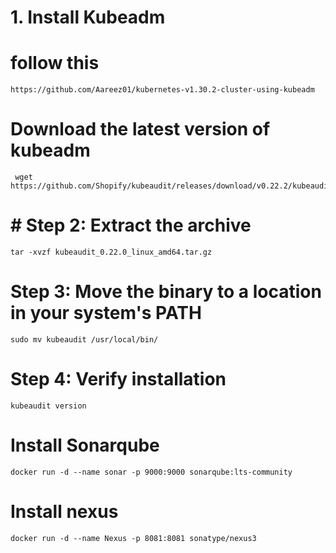 # 1. Install Kubeadm
 # follow this 
    https://github.com/Aareez01/kubernetes-v1.30.2-cluster-using-kubeadm
# Download the latest version of kubeadm 

     wget https://github.com/Shopify/kubeaudit/releases/download/v0.22.2/kubeaudit_0.22.2_linux_amd64.tar.gz
 # # Step 2: Extract the archive
    tar -xvzf kubeaudit_0.22.0_linux_amd64.tar.gz

# Step 3: Move the binary to a location in your system's PATH
    sudo mv kubeaudit /usr/local/bin/

# Step 4: Verify installation
    kubeaudit version

# Install Sonarqube

    docker run -d --name sonar -p 9000:9000 sonarqube:lts-community

 # Install nexus

    docker run -d --name Nexus -p 8081:8081 sonatype/nexus3

